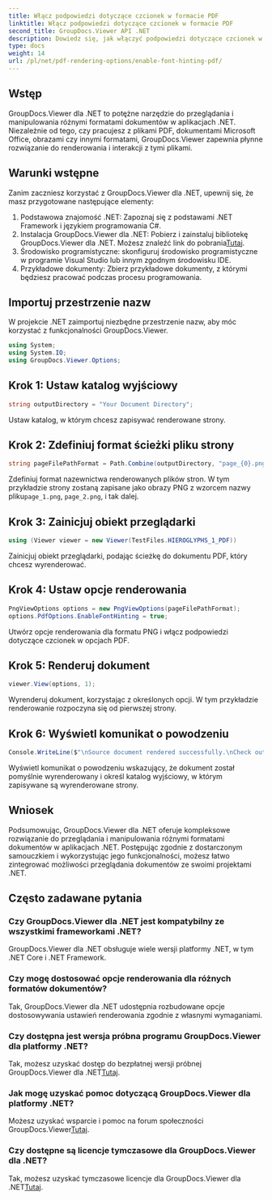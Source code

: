 ```yaml
---
title: Włącz podpowiedzi dotyczące czcionek w formacie PDF
linktitle: Włącz podpowiedzi dotyczące czcionek w formacie PDF
second_title: GroupDocs.Viewer API .NET
description: Dowiedz się, jak włączyć podpowiedzi dotyczące czcionek w dokumentach PDF przy użyciu programu GroupDocs.Viewer dla platformy .NET. Postępuj zgodnie z naszym samouczkiem krok po kroku, aby zapewnić bezproblemową integrację.
type: docs
weight: 14
url: /pl/net/pdf-rendering-options/enable-font-hinting-pdf/
---
```

## Wstęp
GroupDocs.Viewer dla .NET to potężne narzędzie do przeglądania i manipulowania różnymi formatami dokumentów w aplikacjach .NET. Niezależnie od tego, czy pracujesz z plikami PDF, dokumentami Microsoft Office, obrazami czy innymi formatami, GroupDocs.Viewer zapewnia płynne rozwiązanie do renderowania i interakcji z tymi plikami.
## Warunki wstępne
Zanim zaczniesz korzystać z GroupDocs.Viewer dla .NET, upewnij się, że masz przygotowane następujące elementy:
1. Podstawowa znajomość .NET: Zapoznaj się z podstawami .NET Framework i językiem programowania C#.
2.  Instalacja GroupDocs.Viewer dla .NET: Pobierz i zainstaluj bibliotekę GroupDocs.Viewer dla .NET. Możesz znaleźć link do pobrania[Tutaj](https://releases.groupdocs.com/viewer/net/).
3. Środowisko programistyczne: skonfiguruj środowisko programistyczne w programie Visual Studio lub innym zgodnym środowisku IDE.
4. Przykładowe dokumenty: Zbierz przykładowe dokumenty, z którymi będziesz pracować podczas procesu programowania.

## Importuj przestrzenie nazw
W projekcie .NET zaimportuj niezbędne przestrzenie nazw, aby móc korzystać z funkcjonalności GroupDocs.Viewer.

```csharp
using System;
using System.IO;
using GroupDocs.Viewer.Options;
```
## Krok 1: Ustaw katalog wyjściowy
```csharp
string outputDirectory = "Your Document Directory";
```
Ustaw katalog, w którym chcesz zapisywać renderowane strony.
## Krok 2: Zdefiniuj format ścieżki pliku strony
```csharp
string pageFilePathFormat = Path.Combine(outputDirectory, "page_{0}.png");
```
 Zdefiniuj format nazewnictwa renderowanych plików stron. W tym przykładzie strony zostaną zapisane jako obrazy PNG z wzorcem nazwy pliku`page_1.png`, `page_2.png`, i tak dalej.
## Krok 3: Zainicjuj obiekt przeglądarki
```csharp
using (Viewer viewer = new Viewer(TestFiles.HIEROGLYPHS_1_PDF))
```
Zainicjuj obiekt przeglądarki, podając ścieżkę do dokumentu PDF, który chcesz wyrenderować.
## Krok 4: Ustaw opcje renderowania
```csharp
PngViewOptions options = new PngViewOptions(pageFilePathFormat);
options.PdfOptions.EnableFontHinting = true;
```
Utwórz opcje renderowania dla formatu PNG i włącz podpowiedzi dotyczące czcionek w opcjach PDF.
## Krok 5: Renderuj dokument
```csharp
viewer.View(options, 1);
```
Wyrenderuj dokument, korzystając z określonych opcji. W tym przykładzie renderowanie rozpoczyna się od pierwszej strony.
## Krok 6: Wyświetl komunikat o powodzeniu
```csharp
Console.WriteLine($"\nSource document rendered successfully.\nCheck output in {outputDirectory}.");
```
Wyświetl komunikat o powodzeniu wskazujący, że dokument został pomyślnie wyrenderowany i określ katalog wyjściowy, w którym zapisywane są wyrenderowane strony.

## Wniosek
Podsumowując, GroupDocs.Viewer dla .NET oferuje kompleksowe rozwiązanie do przeglądania i manipulowania różnymi formatami dokumentów w aplikacjach .NET. Postępując zgodnie z dostarczonym samouczkiem i wykorzystując jego funkcjonalności, możesz łatwo zintegrować możliwości przeglądania dokumentów ze swoimi projektami .NET.
## Często zadawane pytania
### Czy GroupDocs.Viewer dla .NET jest kompatybilny ze wszystkimi frameworkami .NET?
GroupDocs.Viewer dla .NET obsługuje wiele wersji platformy .NET, w tym .NET Core i .NET Framework.
### Czy mogę dostosować opcje renderowania dla różnych formatów dokumentów?
Tak, GroupDocs.Viewer dla .NET udostępnia rozbudowane opcje dostosowywania ustawień renderowania zgodnie z własnymi wymaganiami.
### Czy dostępna jest wersja próbna programu GroupDocs.Viewer dla platformy .NET?
 Tak, możesz uzyskać dostęp do bezpłatnej wersji próbnej GroupDocs.Viewer dla .NET[Tutaj](https://releases.groupdocs.com/).
### Jak mogę uzyskać pomoc dotyczącą GroupDocs.Viewer dla platformy .NET?
 Możesz uzyskać wsparcie i pomoc na forum społeczności GroupDocs.Viewer[Tutaj](https://forum.groupdocs.com/c/viewer/9).
### Czy dostępne są licencje tymczasowe dla GroupDocs.Viewer dla .NET?
 Tak, możesz uzyskać tymczasowe licencje dla GroupDocs.Viewer dla .NET[Tutaj](https://purchase.groupdocs.com/temporary-license/).
